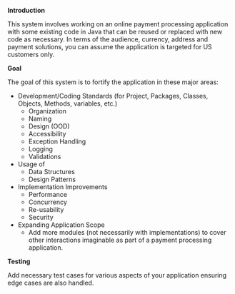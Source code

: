 **Introduction**

This system involves working on an online payment processing application with some existing code in Java that can be reused or replaced with new code as necessary. In terms of the audience, currency, address and payment solutions, you can assume the application is targeted for US customers only.

**Goal**

The goal of this system is to fortify the application in these major areas:
- Development/Coding Standards (for Project, Packages, Classes, Objects, Methods, variables, etc.)
  - Organization
  - Naming
  - Design (OOD)
  - Accessibility
  - Exception Handling
  - Logging
  - Validations
- Usage of
  - Data Structures
  - Design Patterns
- Implementation Improvements
  - Performance
  - Concurrency
  - Re-usability
  - Security
- Expanding Application Scope
  - Add more modules (not necessarily with implementations) to cover other interactions imaginable as part of a payment processing application.

**Testing**

Add necessary test cases for various aspects of your application ensuring edge cases are also handled.
